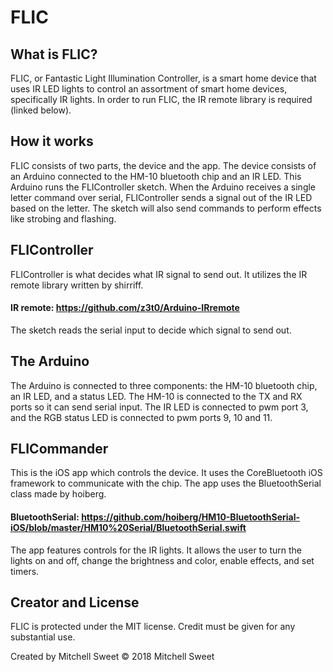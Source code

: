 # FLIC

## What is FLIC? 

FLIC, or Fantastic Light Illumination Controller, is a smart home device that uses IR LED lights to control an assortment of smart home devices, specifically IR lights. In order to run FLIC, the IR remote library is required (linked below).

## How it works

FLIC consists of two parts, the device and the app. The device consists of an Arduino connected to the HM-10 bluetooth chip and an IR LED. This Arduino runs the FLIController sketch. When the Arduino receives a single letter command over serial, FLIController sends a signal out of the IR LED based on the letter. The sketch will also send commands to perform effects like strobing and flashing. 

## FLIController

FLIController is what decides what IR signal to send out. It utilizes the IR remote library written by shirriff. 

#### IR remote: https://github.com/z3t0/Arduino-IRremote

The sketch reads the serial input to decide which signal to send out. 

## The Arduino 

The Arduino is connected to three components: the HM-10 bluetooth chip, an IR LED, and a status LED. The HM-10 is connected to the TX and RX ports so it can send serial input. The IR LED is connected to pwm port 3, and the RGB status LED is connected to pwm ports 9, 10 and 11. 

## FLICommander 

This is the iOS app which controls the device. It uses the CoreBluetooth iOS framework to communicate with the chip. The app uses the BluetoothSerial class made by hoiberg. 

#### BluetoothSerial: https://github.com/hoiberg/HM10-BluetoothSerial-iOS/blob/master/HM10%20Serial/BluetoothSerial.swift

The app features controls for the IR lights. It allows the user to turn the lights on and off, change the brightness and color, enable effects, and set timers. 


## Creator and License 

FLIC is protected under the MIT license. Credit must be given for any substantial use. 

Created by Mitchell Sweet 
© 2018 Mitchell Sweet


